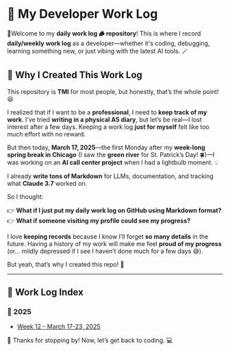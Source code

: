 # 📝 My Developer Work Log  

🎄Welcome to my **daily work log 🪵 repository**! This is where I record **daily/weekly work log** as a developer—whether it's coding, debugging, learning something new, or just vibing with the latest AI tools. 🪄 

## 📖 Why I Created This Work Log  

This repository is **TMI** for most people, but honestly, that’s the whole point! 😆  

I realized that if I want to be a **professional**, I need to **keep track of my work**. I’ve tried **writing in a physical A5 diary**, but let’s be real—I lost interest after a few days. Keeping a work log **just for myself** felt like too much effort with no reward.  

But then today, **March 17, 2025**—the first Monday after my **week-long spring break in Chicago** (I saw the **green river** for St. Patrick’s Day! 🍀)—I was working on an **AI call center project** when I had a lightbulb moment. 💡  

I already **write tons of Markdown** for LLMs, documentation, and tracking what **Claude 3.7** worked on.

So I thought:  

👉 **What if I just put my daily work log on GitHub using Markdown format?**  
👉 **What if someone visiting my profile could see my progress?**  

I love **keeping records** because I know I’ll forget **so many details** in the future. Having a history of my work will make me feel **proud of my progress** (or… mildly depressed if I see I haven’t done much for a few days 😅).  

But yeah, that’s why I created this repo! 🚀  

---

## 📂 Work Log Index  

### 🔹 2025

- [Week 12 - March 17-23, 2025](2025/2025-week-12.md)  


<!---

## 🚀 How I Use This Log  
- 📅 **Daily & Weekly Updates** – I document what I worked on, challenges I faced, and cool things I learned.  
- 🛠 **Projects & Experiments** – I track features, bug fixes, and tech experiments.  
- 📚 **Learning Notes** – If I learn something new, I write it down here.  

This isn't just for **productivity**—it's also a way for me to reflect on my journey and see how much I've improved over time.  
--->
<!---
## 🔗 Connect With Me  
If you somehow ended up here and find this interesting, feel free to check out my other projects or say hi!  

📧 **Email:** [your-email@example.com](mailto:your-email@example.com)  
🐙 **GitHub:** [github.com/your-username](https://github.com/your-username)  
💡 **Portfolio (if applicable):** [yourwebsite.com](https://yourwebsite.com)  

--->

🎉 Thanks for stopping by! Now, let’s get back to coding. 💻  


